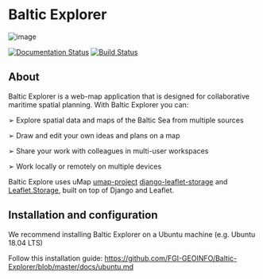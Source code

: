 
# Baltic Explorer

![image](http://balticexplorer.eu/static/umap/img/BalticExplorerCover.png)

[![Documentation Status](https://readthedocs.org/projects/umap-project/badge/?version=latest)](http://umap-project.readthedocs.io/en/latest/?badge=latest) [![Build Status](https://travis-ci.org/umap-project/umap.svg?branch=master)](https://travis-ci.org/umap-project/umap)

## About

Baltic Explorer is a web-map application that is designed for collaborative maritime spatial
planning. With Baltic Explorer you can:

➢ Explore spatial data and maps of the Baltic Sea from multiple sources

➢ Draw and edit your own ideas and plans on a map

➢ Share your work with colleagues in multi-user workspaces

➢ Work locally or remotely on multiple devices

Baltic Explore uses uMap [umap-project](https://github.com/umap-project/) [django-leaflet-storage](https://github.com/umap-project/django-leaflet-storage) and [Leaflet.Storage](https://github.com/umap-project/Leaflet.Storage), built on top of Django and Leaflet.


## Installation and configuration

We recommend installing Baltic Explorer on a Ubuntu machine (e.g. Ubuntu 18.04 LTS)

Follow this installation guide: https://github.com/FGI-GEOINFO/Baltic-Explorer/blob/master/docs/ubuntu.md
